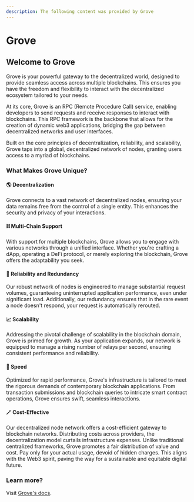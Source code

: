 ```yaml
---
description: The following content was provided by Grove
---
```


# Grove

## Welcome to Grove

Grove is your powerful gateway to the decentralized world, designed to provide seamless access across multiple blockchains. This ensures you have the freedom and flexibility to interact with the decentralized ecosystem tailored to your needs.

At its core, Grove is an RPC (Remote Procedure Call) service, enabling developers to send requests and receive responses to interact with blockchains. This RPC framework is the backbone that allows for the creation of dynamic web3 applications, bridging the gap between decentralized networks and user interfaces.

Built on the core principles of decentralization, reliability, and scalability, Grove taps into a global, decentralized network of nodes, granting users access to a myriad of blockchains.

### What Makes Grove Unique?[​](https://docs.grove.city/guides/getting-started/welcome#what-makes-grove-unique) <a href="#what-makes-grove-unique" id="what-makes-grove-unique"></a>

#### 🌎 Decentralization[​](https://docs.grove.city/guides/getting-started/welcome#-decentralization) <a href="#decentralization" id="decentralization"></a>

Grove connects to a vast network of decentralized nodes, ensuring your data remains free from the control of a single entity. This enhances the security and privacy of your interactions.

#### ⛓ Multi-Chain Support[​](https://docs.grove.city/guides/getting-started/welcome#-multi-chain-support) <a href="#multi-chain-support" id="multi-chain-support"></a>

With support for multiple blockchains, Grove allows you to engage with various networks through a unified interface. Whether you're crafting a dApp, operating a DeFi protocol, or merely exploring the blockchain, Grove offers the adaptability you seek.

#### 🎯 Reliability and Redundancy[​](https://docs.grove.city/guides/getting-started/welcome#-reliability-and-redundancy) <a href="#reliability-and-redundancy" id="reliability-and-redundancy"></a>

Our robust network of nodes is engineered to manage substantial request volumes, guaranteeing uninterrupted application performance, even under significant load. Additionally, our redundancy ensures that in the rare event a node doesn't respond, your request is automatically rerouted.

#### 📈 Scalability[​](https://docs.grove.city/guides/getting-started/welcome#-scalability) <a href="#scalability" id="scalability"></a>

Addressing the pivotal challenge of scalability in the blockchain domain, Grove is primed for growth. As your application expands, our network is equipped to manage a rising number of relays per second, ensuring consistent performance and reliability.

#### 🚀 Speed[​](https://docs.grove.city/guides/getting-started/welcome#-speed) <a href="#speed" id="speed"></a>

Optimized for rapid performance, Grove's infrastructure is tailored to meet the rigorous demands of contemporary blockchain applications. From transaction submissions and blockchain queries to intricate smart contract operations, Grove ensures swift, seamless interactions.

#### 🪄 Cost-Effective[​](https://docs.grove.city/guides/getting-started/welcome#-cost-effective) <a href="#cost-effective" id="cost-effective"></a>

Our decentralized node network offers a cost-efficient gateway to blockchain networks. Distributing costs across providers, the decentralization model curtails infrastructure expenses. Unlike traditional centralized frameworks, Grove promotes a fair distribution of value and cost. Pay only for your actual usage, devoid of hidden charges. This aligns with the Web3 spirit, paving the way for a sustainable and equitable digital future.

### Learn more?  <a href="#ready-to-get-started" id="ready-to-get-started"></a>

Visit [Grove's docs](https://docs.grove.city/guides/getting-started/welcome).[​](https://docs.grove.city/guides/getting-started/welcome#ready-to-get-started)
